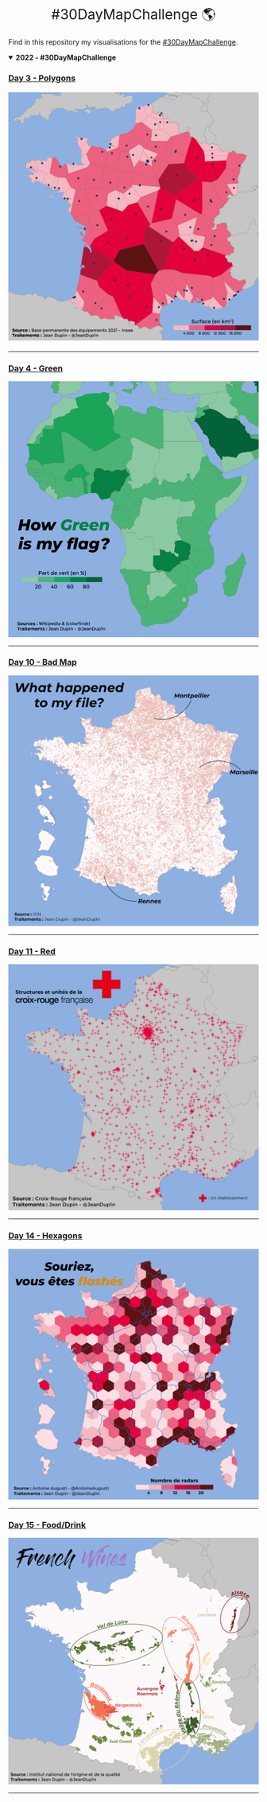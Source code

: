 <h1 style="font-weight:normal" align="center">#30DayMapChallenge 🌎️️</h1>

Find in this repository my visualisations for the [#30DayMapChallenge](https://30daymapchallenge.com/).


<details open><summary><b>2022 - #30DayMapChallenge</b></summary>

### [Day 3 - Polygons](/2022/03-Polygones/)

![polygons](/2022/03-Polygones/gares.png)

----

### [Day 4 - Green](/2022/04-Green/)

![green](/2022/04-Green/vert.png)

----

### [Day 10 - Bad Map](/2022/10-BadMap/)

![badmap](/2022/10-BadMap/communes.png)

----

### [Day 11 - Red](/2022/11-Red/)

![croix_rouge](/2022/11-Red/red_crosses.png/)

----

### [Day 14 - Hexagons](/2022/14-Hexagones/)

![radars](/2022/14-Hexagones/radars.png/)

----

### [Day 15 - Food/Drink](/2022/15-FoodDrink/)

![vins](/2022/15-FoodDrink/carte_vins.png/)

----

</details>